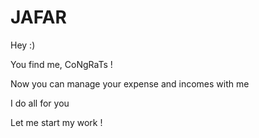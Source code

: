 # JAFAR

Hey :)

You find me, CoNgRaTs !

Now you can manage your expense and incomes with me

I do all for you

Let me start my work !
